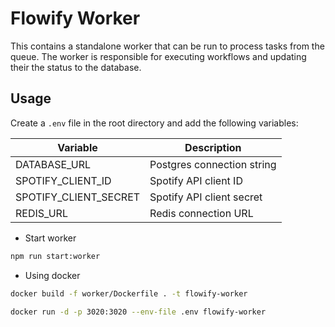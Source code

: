 # Flowify Worker

This contains a standalone worker that can be run to process tasks from the queue. The worker is responsible for executing workflows and updating their the status to the database.


## Usage

Create a `.env` file in the root directory and add the following variables:

| Variable              | Description                        |
| --------------------- | -----------------------------------|
| DATABASE_URL          | Postgres connection string         |
| SPOTIFY_CLIENT_ID     | Spotify API client ID              |
| SPOTIFY_CLIENT_SECRET | Spotify API client secret          |
| REDIS_URL             | Redis connection URL               |

- Start worker

```bash
npm run start:worker
```

- Using docker

```bash
docker build -f worker/Dockerfile . -t flowify-worker
```

```bash
docker run -d -p 3020:3020 --env-file .env flowify-worker
```
